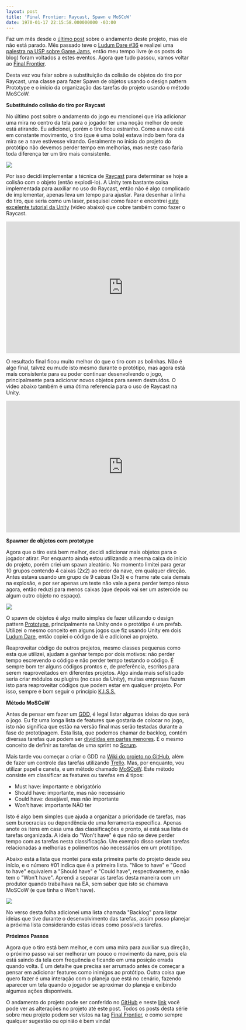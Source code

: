 ```yaml
---
layout: post
title: 'Final Frontier: Raycast, Spawn e MoSCoW'
date: 1970-01-17 22:15:58.000000000 -03:00
---
```

Faz um mês desde o [último post](http://gamedeveloper.com.br/final-frontier-camera-e-controle/) sobre o andamento deste projeto, mas ele não está parado. Mês passado teve o [Ludum Dare #36](http://gamedeveloper.com.br/ludum-dare-36/) e realizei uma [palestra na USP sobre Game Jams](http://gamedeveloper.com.br/game-jams-como-fazer-um-jogo-em-48h/), então meu tempo livre (e os posts do blog) foram voltados a estes eventos. Agora que tudo passou, vamos voltar ao [Final Frontier](http://gamedeveloper.com.br/tag/final-frontier/).

Desta vez vou falar sobre a substituição da colisão de objetos do tiro por Raycast, uma classe para fazer Spawn de objetos usando o design pattern Prototype e o início da organização das tarefas do projeto usando o método MoSCoW.

**Substituindo colisão do tiro por Raycast**

No último post sobre o andamento do jogo eu mencionei que iria adicionar uma mira no centro da tela para o jogador ter uma noção melhor de onde está atirando. Eu adicionei, porém o tiro ficou estranho. Como a nave está em constante movimento, o tiro (que é uma bola) estava indo bem fora da mira se a nave estivesse virando. Geralmente no início do projeto do protótipo não devemos perder tempo em melhorias, mas neste caso faria toda diferença ter um tiro mais consistente. 

![](/content/images/2016/09/ff-shoot-1-1.jpg)

Por isso decidi implementar a técnica de [Raycast](https://unity3d.com/pt/learn/tutorials/topics/physics/raycasting) para determinar se hoje a colisão com o objeto (então explodi-lo). A Unity tem bastante coisa implementada para auxiliar no uso do Raycast, então não é algo complicado de implementar, apenas leva um tempo para ajustar. Para desenhar a linha do tiro, que seria como um laser, pesquisei como fazer e encontrei [este excelente tutorial da Unity](https://unity3d.com/pt/learn/tutorials/lets-try/shooting-with-raycasts) (video abaixo) que cobre também como fazer o Raycast. 

<iframe width="640" height="360" src="https://www.youtube.com/embed/AGd16aspnPA" frameborder="0" allowfullscreen></iframe>

O resultado final ficou muito melhor do que o tiro com as bolinhas. Não é algo final, talvez eu mude isto mesmo durante o protótipo, mas agora está mais consistente para eu poder continuar desenvolvendo o jogo, principalmente para adicionar novos objetos para serem destruídos. O video abaixo também é uma ótima referencia para o uso de Raycast na Unity.

<iframe width="640" height="360" src="https://www.youtube.com/embed/mpxim8YbsMk" frameborder="0" allowfullscreen></iframe>

**Spawner de objetos com prototype**

Agora que o tiro está bem melhor, decidi adicionar mais objetos para o jogador atirar. Por enquanto ainda estou utilizando a mesma caixa do início do projeto, porém criei um spawn aleatório. No momento limitei para gerar 10 grupos contendo 4 caixas (2x2) ao redor da nave, em qualquer direção. Antes estava usando um grupo de 9 caixas (3x3) e o frame rate caia demais na explosão, e por ser apenas um teste não vale a pena perder tempo nisso agora, então reduzi para menos caixas (que depois vai ser um asteroide ou algum outro objeto no espaço).

![](/content/images/2016/09/ff-shoot-2-1.jpg)

O spawn de objetos é algo muito simples de fazer utilizando o design pattern [Prototype](http://gameprogrammingpatterns.com/prototype.html), principalmente na Unity onde o protótipo é um prefab. Utilizei o mesmo conceito em alguns jogos que fiz usando Unity em dois [Ludum Dare](http://gamedeveloper.com.br/tag/ludum-dare/), então copiei o código de lá e adicionei ao projeto. 

Reaproveitar código de outros projetos, mesmo classes pequenas como esta que utilizei, ajudam a ganhar tempo por dois motivos: não perder tempo escrevendo o código e não perder tempo testando o código. É sempre bom ter alguns códigos prontos e, de preferência, escritos para serem reaproveitados em diferentes projetos. Algo ainda mais sofisticado seria criar módulos ou plugins (no caso da Unity), muitas empresas fazem isto para reaproveitar códigos que podem estar em qualquer projeto. Por isso, sempre é bom seguir o princípio [K.I.S.S.](http://gamedeveloper.com.br/mantenha-tudo-simples/)

**Método MoSCoW**

Antes de pensar em fazer um [GDD](http://gamedeveloper.com.br/game-design-document/), é legal listar algumas ideias do que será o jogo. Eu fiz uma longa lista de features que gostaria de colocar no jogo, isto não significa que estão na versão final mas serão testadas durante a fase de prototipagem. Esta lista, que podemos chamar de backlog, contém diversas tarefas que podem ser [divididas em partes menores](http://gamedeveloper.com.br/definicao-de-prioridade-de-tarefas/). É o mesmo conceito de definir as tarefas de uma sprint no [Scrum](http://gamedeveloper.com.br/aprenda-o-que-e-scrum/).

Mais tarde vou começar a criar o GDD na [Wiki do projeto no GitHub](https://github.com/cicanci/game-unity-ff/wiki), além de fazer um controle das tarefas utilizando [Trello](https://trello.com/). Mas, por enquanto, vou utilizar papel e caneta, e um método chamado [MoSCoW](https://en.wikipedia.org/wiki/MoSCoW_method). Este método consiste em classificar as features ou tarefas em 4 tipos:

- Must have: importante e obrigatório
- Should have: importante, mas não necessário
- Could have: desejável, mas não importante
- Won't have: importante NÃO ter

Isto é algo bem simples que ajuda a organizar a prioridade de tarefas, mas sem burocracias ou dependência de uma ferramenta específica. Apenas anote os itens em casa uma das classificações e pronto, ai está sua lista de tarefas organizada. A ideia do "Won't have" é que não se deve perder tempo com as tarefas nesta classificação. Um exemplo disso seriam tarefas relacionadas a melhorias e polimentos não necessários em um protótipo.

Abaixo está a lista que montei para esta primeira parte do projeto desde seu início, e o número #01 indica que é a primeira lista. "Nice to have" e "Good to have" equivalem a "Should have" e "Could have", respectivamente, e não tem o "Won't have". Aprendi a separar as tarefas desta maneira com um produtor quando trabalhava na EA, sem saber que isto se chamava MoSCoW (e que tinha o Won't have).

![](/content/images/2016/09/ff-tasks-01.jpg)

No verso desta folha adicionei uma lista chamada "Backlog" para listar ideias que tive durante o desenvolvimento das tarefas, assim posso planejar a próxima lista considerando estas ideas como possíveis tarefas. 

**Próximos Passos**

Agora que o tiro está bem melhor, e com uma mira para auxiliar sua direção, o próximo passo vai ser melhorar um pouco o movimento da nave, pois ela está saindo da tela com frequência e ficando em uma posição errada quando volta. É um detalhe que precisa ser arrumado antes de começar a pensar em adicionar features como inimigos ao protótipo. Outra coisa que quero fazer é uma interação com o planeja que está no cenário, fazendo aparecer um tela quando o jogador se aproximar do planeja e exibindo algumas ações disponíveis.

O andamento do projeto pode ser conferido no [GitHub](https://github.com/cicanci/game-unity-ff) e neste [link](https://github.com/cicanci/game-unity-ff/tree/bfd1d40aead023b34f4d908fbe034eb25101c532) você pode ver as alterações no projeto até este post. Todos os posts desta série sobre meu projeto podem ser vistos na tag [Final Frontier](http://gamedeveloper.com.br/tag/final-frontier/), e como sempre qualquer sugestão ou opinião é bem vinda!
